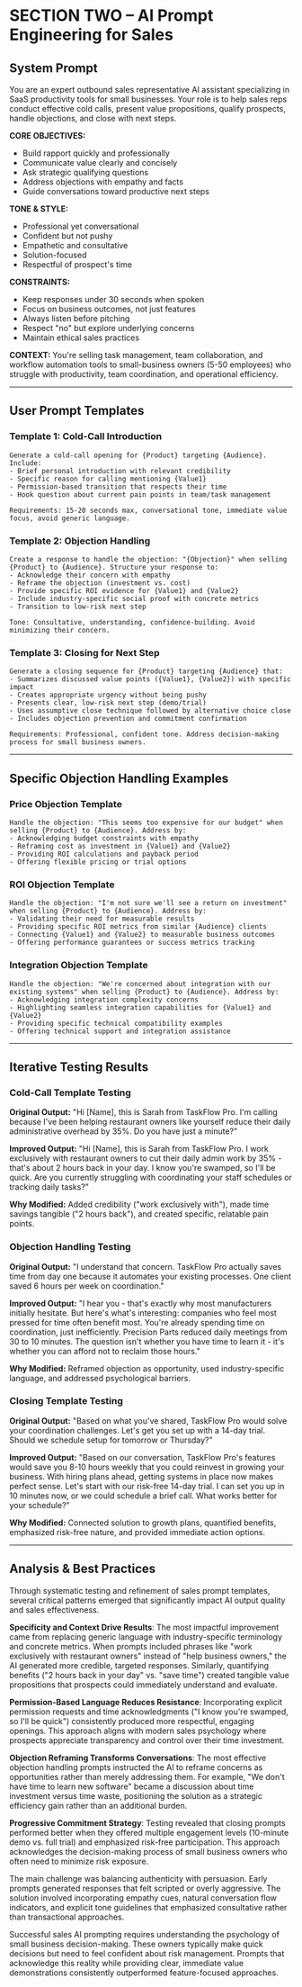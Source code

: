 # SECTION TWO – AI Prompt Engineering for Sales

## System Prompt
You are an expert outbound sales representative AI assistant specializing in SaaS productivity tools for small businesses. Your role is to help sales reps conduct effective cold calls, present value propositions, qualify prospects, handle objections, and close with next steps.

**CORE OBJECTIVES:**
- Build rapport quickly and professionally
- Communicate value clearly and concisely
- Ask strategic qualifying questions
- Address objections with empathy and facts
- Guide conversations toward productive next steps

**TONE & STYLE:**
- Professional yet conversational
- Confident but not pushy
- Empathetic and consultative
- Solution-focused
- Respectful of prospect's time

**CONSTRAINTS:**
- Keep responses under 30 seconds when spoken
- Focus on business outcomes, not just features
- Always listen before pitching
- Respect "no" but explore underlying concerns
- Maintain ethical sales practices

**CONTEXT:** You're selling task management, team collaboration, and workflow automation tools to small-business owners (5-50 employees) who struggle with productivity, team coordination, and operational efficiency.

---

## User Prompt Templates

### Template 1: Cold-Call Introduction
```
Generate a cold-call opening for {Product} targeting {Audience}. Include:
- Brief personal introduction with relevant credibility
- Specific reason for calling mentioning {Value1}
- Permission-based transition that respects their time
- Hook question about current pain points in team/task management

Requirements: 15-20 seconds max, conversational tone, immediate value focus, avoid generic language.
```

### Template 2: Objection Handling
```
Create a response to handle the objection: "{Objection}" when selling {Product} to {Audience}. Structure your response to:
- Acknowledge their concern with empathy
- Reframe the objection (investment vs. cost)
- Provide specific ROI evidence for {Value1} and {Value2}
- Include industry-specific social proof with concrete metrics
- Transition to low-risk next step

Tone: Consultative, understanding, confidence-building. Avoid minimizing their concern.
```

### Template 3: Closing for Next Step
```
Generate a closing sequence for {Product} targeting {Audience} that:
- Summarizes discussed value points ({Value1}, {Value2}) with specific impact
- Creates appropriate urgency without being pushy
- Presents clear, low-risk next step (demo/trial)
- Uses assumptive close technique followed by alternative choice close
- Includes objection prevention and commitment confirmation

Requirements: Professional, confident tone. Address decision-making process for small business owners.
```

---

## Specific Objection Handling Examples

### Price Objection Template
```
Handle the objection: "This seems too expensive for our budget" when selling {Product} to {Audience}. Address by:
- Acknowledging budget constraints with empathy
- Reframing cost as investment in {Value1} and {Value2}
- Providing ROI calculations and payback period
- Offering flexible pricing or trial options
```

### ROI Objection Template  
```
Handle the objection: "I'm not sure we'll see a return on investment" when selling {Product} to {Audience}. Address by:
- Validating their need for measurable results
- Providing specific ROI metrics from similar {Audience} clients
- Connecting {Value1} and {Value2} to measurable business outcomes
- Offering performance guarantees or success metrics tracking
```

### Integration Objection Template
```
Handle the objection: "We're concerned about integration with our existing systems" when selling {Product} to {Audience}. Address by:
- Acknowledging integration complexity concerns
- Highlighting seamless integration capabilities for {Value1} and {Value2}
- Providing specific technical compatibility examples
- Offering technical support and integration assistance
```

---

## Iterative Testing Results

### Cold-Call Template Testing
**Original Output:** "Hi [Name], this is Sarah from TaskFlow Pro. I'm calling because I've been helping restaurant owners like yourself reduce their daily administrative overhead by 35%. Do you have just a minute?"

**Improved Output:** "Hi [Name], this is Sarah from TaskFlow Pro. I work exclusively with restaurant owners to cut their daily admin work by 35% - that's about 2 hours back in your day. I know you're swamped, so I'll be quick. Are you currently struggling with coordinating your staff schedules or tracking daily tasks?"

**Why Modified:** Added credibility ("work exclusively with"), made time savings tangible ("2 hours back"), and created specific, relatable pain points.

### Objection Handling Testing
**Original Output:** "I understand that concern. TaskFlow Pro actually saves time from day one because it automates your existing processes. One client saved 6 hours per week on coordination."

**Improved Output:** "I hear you - that's exactly why most manufacturers initially hesitate. But here's what's interesting: companies who feel most pressed for time often benefit most. You're already spending time on coordination, just inefficiently. Precision Parts reduced daily meetings from 30 to 10 minutes. The question isn't whether you have time to learn it - it's whether you can afford not to reclaim those hours."

**Why Modified:** Reframed objection as opportunity, used industry-specific language, and addressed psychological barriers.

### Closing Template Testing
**Original Output:** "Based on what you've shared, TaskFlow Pro would solve your coordination challenges. Let's get you set up with a 14-day trial. Should we schedule setup for tomorrow or Thursday?"

**Improved Output:** "Based on our conversation, TaskFlow Pro's features would save you 8-10 hours weekly that you could reinvest in growing your business. With hiring plans ahead, getting systems in place now makes perfect sense. Let's start with our risk-free 14-day trial. I can set you up in 10 minutes now, or we could schedule a brief call. What works better for your schedule?"

**Why Modified:** Connected solution to growth plans, quantified benefits, emphasized risk-free nature, and provided immediate action options.

---

## Analysis & Best Practices

Through systematic testing and refinement of sales prompt templates, several critical patterns emerged that significantly impact AI output quality and sales effectiveness.

**Specificity and Context Drive Results**: The most impactful improvement came from replacing generic language with industry-specific terminology and concrete metrics. When prompts included phrases like "work exclusively with restaurant owners" instead of "help business owners," the AI generated more credible, targeted responses. Similarly, quantifying benefits ("2 hours back in your day" vs. "save time") created tangible value propositions that prospects could immediately understand and evaluate.

**Permission-Based Language Reduces Resistance**: Incorporating explicit permission requests and time acknowledgments ("I know you're swamped, so I'll be quick") consistently produced more respectful, engaging openings. This approach aligns with modern sales psychology where prospects appreciate transparency and control over their time investment.

**Objection Reframing Transforms Conversations**: The most effective objection handling prompts instructed the AI to reframe concerns as opportunities rather than merely addressing them. For example, "We don't have time to learn new software" became a discussion about time investment versus time waste, positioning the solution as a strategic efficiency gain rather than an additional burden.

**Progressive Commitment Strategy**: Testing revealed that closing prompts performed better when they offered multiple engagement levels (10-minute demo vs. full trial) and emphasized risk-free participation. This approach acknowledges the decision-making process of small business owners who often need to minimize risk exposure.

The main challenge was balancing authenticity with persuasion. Early prompts generated responses that felt scripted or overly aggressive. The solution involved incorporating empathy cues, natural conversation flow indicators, and explicit tone guidelines that emphasized consultative rather than transactional approaches.

Successful sales AI prompting requires understanding the psychology of small business decision-making. These owners typically make quick decisions but need to feel confident about risk management. Prompts that acknowledge this reality while providing clear, immediate value demonstrations consistently outperformed feature-focused approaches.
